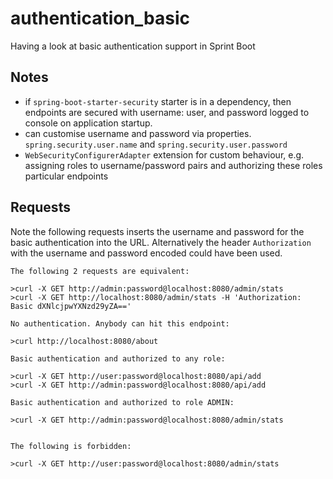 # authentication_basic

Having a look at basic authentication support in Sprint Boot

## Notes

- if `spring-boot-starter-security` starter is in a dependency, then endpoints are secured with username: user, and password logged to console on application startup.
- can customise username and password via properties. `spring.security.user.name` and `spring.security.user.password` 
- `WebSecurityConfigurerAdapter` extension for custom behaviour, e.g. assigning roles to username/password pairs and authorizing these roles particular endpoints 


## Requests

Note the following requests inserts the username and password for the basic authentication into the URL. Alternatively the header `Authorization` with the username and password encoded could have been used.

```
The following 2 requests are equivalent:

>curl -X GET http://admin:password@localhost:8080/admin/stats
>curl -X GET http://localhost:8080/admin/stats -H 'Authorization: Basic dXNlcjpwYXNzd29yZA==' 

```
```
No authentication. Anybody can hit this endpoint:

>curl http://localhost:8080/about

```
```
Basic authentication and authorized to any role:

>curl -X GET http://user:password@localhost:8080/api/add
>curl -X GET http://admin:password@localhost:8080/api/add

```
```
Basic authentication and authorized to role ADMIN:

>curl -X GET http://admin:password@localhost:8080/admin/stats


The following is forbidden:

>curl -X GET http://user:password@localhost:8080/admin/stats
```
